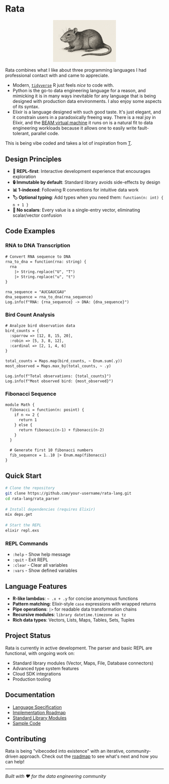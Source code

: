 # Rata

<div align="center">
  <img src="assets/rata-logo.png" alt="Rata Logo" width="200"/>
</div>

Rata combines what I like about three programming languages I had professional contact with and came to appreciate. 

* Modern, [`tidyverse`](https://www.tidyverse.org/) R just feels *nice* to code with.
* Python is the go-to data engineering language for a reason, and mimicking it is in many ways inevitable for any language that is being designed with production data environments. I also enjoy some aspects of its syntax.
* Elixir is a language designed with such good taste. It's just elegant, and it constrain users in a paradoxically freeing way. There is a real joy in Elixir, and the [BEAM virtual machine](https://whyelixirlang.com/#elixir-is-special) it runs on is a natural fit to data engineering workloads because it allows one to easily write fault-tolerant, parallel code.

This is being vibe coded and takes a lot of inspiration from [T](https://github.com/b-rodrigues/tlang).

## Design Principles

- **💬 REPL-first**: Interactive development experience that encourages exploration  
- **🔒 Immutable by default**: Standard library avoids side-effects by design
- **📊 1-indexed**: Following R conventions for intuitive data work
- **🏷️ Optional typing**: Add types when you need them: `function(n: int) { n + 1 }`
- **🚫 No scalars**: Every value is a single-entry vector, eliminating scalar/vector confusion

## Code Examples

### RNA to DNA Transcription

```rata
# Convert RNA sequence to DNA
rna_to_dna = function(rna: string) {
  rna 
    |> String.replace("U", "T")
    |> String.replace("u", "t")
}

rna_sequence = "AUCGAUCGAU"
dna_sequence = rna_to_dna(rna_sequence)
Log.info(f"RNA: {rna_sequence} -> DNA: {dna_sequence}")
```

### Bird Count Analysis

```rata
# Analyze bird observation data
bird_counts = {
  :sparrow => [12, 8, 15, 20],
  :robin => [5, 3, 8, 12], 
  :cardinal => [2, 1, 4, 6]
}

total_counts = Maps.map(bird_counts, ~ Enum.sum(.y))
most_observed = Maps.max_by(total_counts, ~ .y)

Log.info(f"Total observations: {total_counts}")
Log.info(f"Most observed bird: {most_observed}")
```

### Fibonacci Sequence

```rata
module Math {
  fibonacci = function(n: posint) {
    if n <= 2 {
      return 1
    } else {
      return fibonacci(n-1) + fibonacci(n-2)  
    }
  }
  
  # Generate first 10 fibonacci numbers
  fib_sequence = 1..10 |> Enum.map(fibonacci)
}
```

## Quick Start

```bash
# Clone the repository
git clone https://github.com/your-username/rata-lang.git
cd rata-lang/rata_parser

# Install dependencies (requires Elixir)
mix deps.get

# Start the REPL
elixir repl.exs
```

### REPL Commands
- `:help` - Show help message
- `:quit` - Exit REPL  
- `:clear` - Clear all variables
- `:vars` - Show defined variables

## Language Features

- **R-like lambdas**: `~ .x + .y` for concise anonymous functions
- **Pattern matching**: Elixir-style `case` expressions with wrapped returns
- **Pipe operations**: `|>` for readable data transformation chains
- **Recursive modules**: `library datetime.timezone as tz`
- **Rich data types**: Vectors, Lists, Maps, Tables, Sets, Tuples

## Project Status

Rata is currently in active development. The parser and basic REPL are functional, with ongoing work on:

- Standard library modules (Vector, Maps, File, Database connectors)
- Advanced type system features
- Cloud SDK integrations
- Production tooling

## Documentation

- [Language Specification](specs/desiderata.md)
- [Implementation Roadmap](specs/ROADMAP.md) 
- [Standard Library Modules](specs/module-list.md)
- [Sample Code](specs/samples/)

## Contributing

Rata is being "vibecoded into existence" with an iterative, community-driven approach. Check out the [roadmap](specs/ROADMAP.md) to see what's next and how you can help!

---

*Built with ❤️ for the data engineering community*
